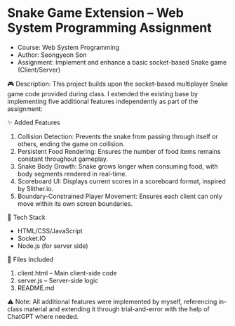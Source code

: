# Snake Game Extension – Web System Programming Assignment
- Course: Web System Programming
- Author: Seongyeon Son
- Assignment: Implement and enhance a basic socket-based Snake game (Client/Server)

🎮 Description:
This project builds upon the socket-based multiplayer Snake game code provided during class. I extended the existing base by implementing five additional features independently as part of the assignment:

✨ Added Features
1. Collision Detection:
Prevents the snake from passing through itself or others, ending the game on collision.
2. Persistent Food Rendering:
Ensures the number of food items remains constant throughout gameplay.
3. Snake Body Growth:
Snake grows longer when consuming food, with body segments rendered in real-time.
4. Scoreboard UI:
Displays current scores in a scoreboard format, inspired by Slither.io.
5. Boundary-Constrained Player Movement:
Ensures each client can only move within its own screen boundaries.

🧠 Tech Stack
- HTML/CSS/JavaScript
- Socket.IO
- Node.js (for server side)

📁 Files Included
1. client.html – Main client-side code
2. server.js – Server-side logic
3. README.md

⚠️ Note:
All additional features were implemented by myself, referencing in-class material and extending it through trial-and-error with the help of ChatGPT where needed.

